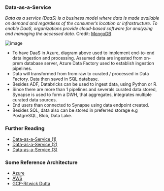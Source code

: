 ### Data-as-a-Service

_Data as a service (DaaS) is a business model where data is made available on demand and regardless of the consumer’s location or infrastructure. To enable DaaS, organizations provide cloud-based software for analyzing and managing the accessed data._
Credit: [MongoDB](https://www.mongodb.com/initiatives/data-as-a-service#:~:text=Data%20as%20a%20service%20(DaaS)%20is%20a%20business%20model%20where,the%20consumer's%20location%20or%20infrastructure.)

![image](https://github.com/roime81/roime81/assets/7858481/3d8c66db-9cea-465d-ab39-a3c7048d4678)

* To have DaaS in Azure, diagram above used to implement end-to-end data ingestion and processing. Assumed data are ingested from on-prem database server, Azure Data Factory used to establish ingestion pipelines.
* Data will transformed from from raw to curated / processed in Data Factory. Data then saved in SQL database.  
* Besides ADF, Databricks can be used to ingest data, using Python or R.
* Since there are more than 1 pipelines and severals curated data stored, Synapse is used to form a DWH, that aggregates, integrates multiple curated data sources.
* End users than connected to Synapse using data endpoint created.
* Besides SQL, data also can be stored in preferred storage e.g PostgreSQL, Blob, Data Lake.


### Further Reading

* [Data-as-a-Service (1)](https://builtin.com/big-data/data-as-a-service-daas)
* [Data-as-a-Service (2)](https://www.techtarget.com/searchdatamanagement/definition/data-as-a-service)
* [Data-as-a-Service (3)](https://www.teradata.com/insights/cloud-data-analytics/data-as-a-service)

### Some Reference Architecture

* [Azure](https://techcommunity.microsoft.com/t5/azure-architecture-blog/designing-and-implementing-modern-data-architecture-on-azure/ba-p/3440322)
* [AWS](https://aws.amazon.com/blogs/architecture/lets-architect-modern-data-architectures/)
* [GCP-Ritwick Dutta](https://www.linkedin.com/pulse/gcp-enterprise-data-solution-architecture-how-integrate-dutta/)
